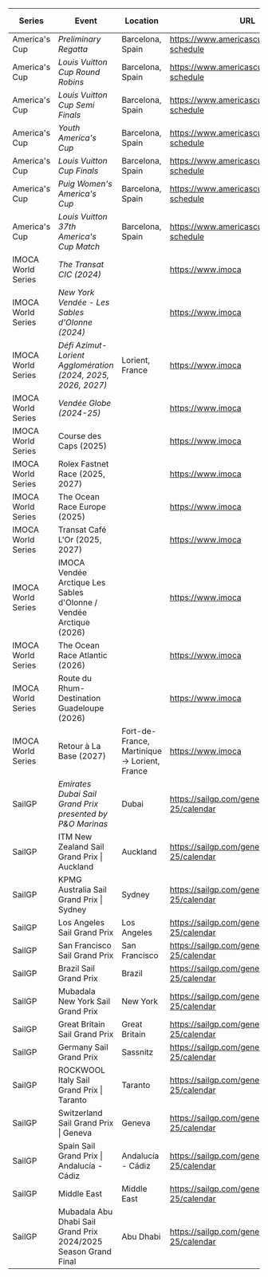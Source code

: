 | Series | Event | Location | URL | Start Date | End Date |
|---|---|---|---|---|---|
| America's Cup | *Preliminary Regatta* | Barcelona, Spain | https://www.americascup.com/en/ac37-schedule | 2024-08-22 | *2024-08-25* |
| America's Cup | *Louis Vuitton Cup Round Robins* | Barcelona, Spain | https://www.americascup.com/en/ac37-schedule | 2024-08-29 | *2024-09-08* |
| America's Cup | *Louis Vuitton Cup Semi Finals* | Barcelona, Spain | https://www.americascup.com/en/ac37-schedule | 2024-09-14 | *2024-09-19* |
| America's Cup | *Youth America's Cup* | Barcelona, Spain | https://www.americascup.com/en/ac37-schedule | 2024-09-17 | *2024-09-26* |
| America's Cup | *Louis Vuitton Cup Finals* | Barcelona, Spain | https://www.americascup.com/en/ac37-schedule | 2024-09-26 | *2024-10-05* |
| America's Cup | *Puig Women's America's Cup* | Barcelona, Spain | https://www.americascup.com/en/ac37-schedule | 2024-10-05 | *2024-10-13* |
| America's Cup | *Louis Vuitton 37th America's Cup Match* | Barcelona, Spain | https://www.americascup.com/en/ac37-schedule | 2024-10-12 | *2024-10-21* |
| IMOCA World Series | *The Transat CIC (2024)* |  | https://www.imoca | 2024 | *2024* |
| IMOCA World Series | *New York Vendée - Les Sables d'Olonne (2024)* |  | https://www.imoca | 2024 | *2024* |
| IMOCA World Series | *Défi Azimut-Lorient Agglomération (2024, 2025, 2026, 2027)* | Lorient, France | https://www.imoca | 2024 | *2024* |
| IMOCA World Series | *Vendée Globe (2024-25)* |  | https://www.imoca | 2024 | 2025 |
| IMOCA World Series | Course des Caps (2025) |  | https://www.imoca | 2025 | 2025 |
| IMOCA World Series | Rolex Fastnet Race (2025, 2027) |  | https://www.imoca | 2025 | 2025 |
| IMOCA World Series | The Ocean Race Europe (2025) |  | https://www.imoca | 2025 | 2025 |
| IMOCA World Series | Transat Café L'Or (2025, 2027) |  | https://www.imoca | 2025 | 2025 |
| IMOCA World Series | IMOCA Vendée Arctique Les Sables d'Olonne / Vendée Arctique (2026) |  | https://www.imoca | 2026 | 2026 |
| IMOCA World Series | The Ocean Race Atlantic (2026) |  | https://www.imoca | 2026 | 2026 |
| IMOCA World Series | Route du Rhum-Destination Guadeloupe (2026) |  | https://www.imoca | 2026 | 2026 |
| IMOCA World Series | Retour à La Base (2027) | Fort-de-France, Martinique -> Lorient, France | https://www.imoca | 2027 | 2027 |
| SailGP | *Emirates Dubai Sail Grand Prix presented by P&O Marinas* | Dubai | https://sailgp.com/general/24-25/calendar | 2024-11-23 | *2024-11-24* |
| SailGP | ITM New Zealand Sail Grand Prix &#124; Auckland | Auckland | https://sailgp.com/general/24-25/calendar | 2025-01-18 | 2025-01-19 |
| SailGP | KPMG Australia Sail Grand Prix &#124; Sydney | Sydney | https://sailgp.com/general/24-25/calendar | 2025-02-08 | 2025-02-09 |
| SailGP | Los Angeles Sail Grand Prix | Los Angeles | https://sailgp.com/general/24-25/calendar | 2025-03-15 | 2025-03-16 |
| SailGP | San Francisco Sail Grand Prix | San Francisco | https://sailgp.com/general/24-25/calendar | 2025-03-22 | 2025-03-23 |
| SailGP | Brazil Sail Grand Prix | Brazil | https://sailgp.com/general/24-25/calendar | 2025-05-03 | 2025-05-04 |
| SailGP | Mubadala New York Sail Grand Prix | New York | https://sailgp.com/general/24-25/calendar | 2025-06-07 | 2025-06-08 |
| SailGP | Great Britain Sail Grand Prix | Great Britain | https://sailgp.com/general/24-25/calendar | 2025-07-19 | 2025-07-20 |
| SailGP | Germany Sail Grand Prix | Sassnitz | https://sailgp.com/general/24-25/calendar | 2025-08-16 | 2025-08-17 |
| SailGP | ROCKWOOL Italy Sail Grand Prix &#124; Taranto | Taranto | https://sailgp.com/general/24-25/calendar | 2025-09-06 | 2025-09-07 |
| SailGP | Switzerland Sail Grand Prix &#124; Geneva | Geneva | https://sailgp.com/general/24-25/calendar | 2025-09-20 | 2025-09-21 |
| SailGP | Spain Sail Grand Prix &#124; Andalucía - Cádiz | Andalucía - Cádiz | https://sailgp.com/general/24-25/calendar | 2025-10-04 | 2025-10-05 |
| SailGP | Middle East | Middle East | https://sailgp.com/general/24-25/calendar | 2025-11-07 | 2025-11-08 |
| SailGP | Mubadala Abu Dhabi Sail Grand Prix 2024/2025 Season Grand Final | Abu Dhabi | https://sailgp.com/general/24-25/calendar | 2025-11-29 | 2025-11-30 |
